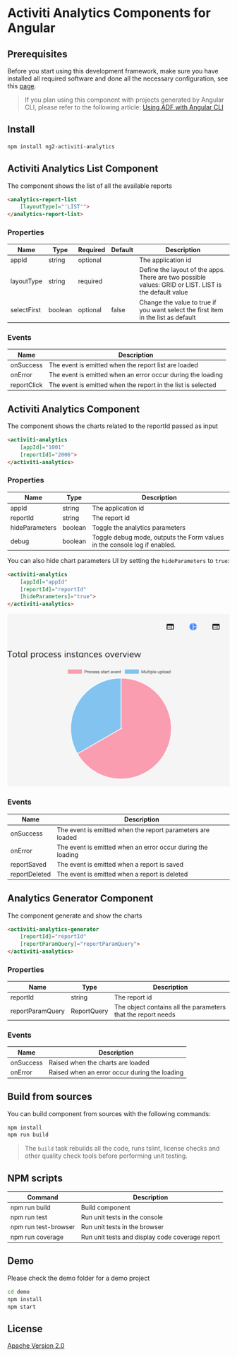 # Activiti Analytics Components for Angular

## Prerequisites

Before you start using this development framework, make sure you have installed all required software and done all the
necessary configuration, see this [page](https://github.com/Alfresco/alfresco-ng2-components/blob/master/PREREQUISITES.md).

> If you plan using this component with projects generated by Angular CLI, please refer to the following article: [Using ADF with Angular CLI](https://github.com/Alfresco/alfresco-ng2-components/wiki/Angular-CLI)

## Install

```sh
npm install ng2-activiti-analytics
```

## Activiti Analytics List Component

The component shows the list of all the available reports

```html
<analytics-report-list 
    [layoutType]="'LIST'">
</analytics-report-list>
```

### Properties

| Name | Type | Required | Default | Description |
| --- | --- | --- | --- | --- |
| appId | string | optional | | The application id |
| layoutType | string | required | | Define the layout of the apps. There are two possible values: GRID or LIST. LIST is the default value|
| selectFirst | boolean | optional | false | Change the value to true if you want select the first item in the list as default|

### Events

| Name | Description |
| --- | --- |
| onSuccess | The event is emitted when the report list are loaded |
| onError | The event is emitted when an error occur during the loading |
| reportClick | The event is emitted when the report in the list is selected |

## Activiti Analytics Component

The component shows the charts related to the reportId passed as input

```html
<activiti-analytics 
    [appId]="1001" 
    [reportId]="2006">
</activiti-analytics>
```

### Properties

| Name | Type | Description |
| --- | --- | --- |
| appId | string | The application id |
| reportId | string | The report id |
| hideParameters | boolean | Toggle the analytics parameters |
| debug | boolean | Toggle debug mode, outputs the Form values in the console log if enabled. |

You can also hide chart parameters UI by setting the `hideParameters` to `true`:

```html
<activiti-analytics 
    [appId]="appId" 
    [reportId]="reportId" 
    [hideParameters]="true">
</activiti-analytics>
```

![Analytics-without-parameters](docs/assets/analytics-without-parameters.png)

### Events

| Name | Description |
| --- | --- |
| onSuccess | The event is emitted when the report parameters are loaded |
| onError | The event is emitted when an error occur during the loading |
| reportSaved | The event is emitted when a report is saved |
| reportDeleted | The event is emitted when a report is deleted |

## Analytics Generator Component

The component generate and show the charts

```html
<activiti-analytics-generator 
    [reportId]="reportId" 
    [reportParamQuery]="reportParamQuery">
</activiti-analytics>
```

### Properties

| Name | Type | Description |
| --- | --- | -- |
| reportId | string | The report id |
| reportParamQuery | ReportQuery | The object contains all the parameters that the report needs |

### Events

| Name | Description |
| --- | --- |
| onSuccess | Raised when the charts are loaded |
| onError | Raised when an error occur during the loading |

## Build from sources

You can build component from sources with the following commands:

```sh
npm install
npm run build
```

> The `build` task rebuilds all the code, runs tslint, license checks 
> and other quality check tools before performing unit testing.

## NPM scripts

| Command | Description |
| --- | --- |
| npm run build | Build component |
| npm run test | Run unit tests in the console |
| npm run test-browser | Run unit tests in the browser
| npm run coverage | Run unit tests and display code coverage report |

## Demo

Please check the demo folder for a demo project

```sh
cd demo
npm install
npm start
```

## License

[Apache Version 2.0](https://github.com/Alfresco/alfresco-ng2-components/blob/master/LICENSE)
